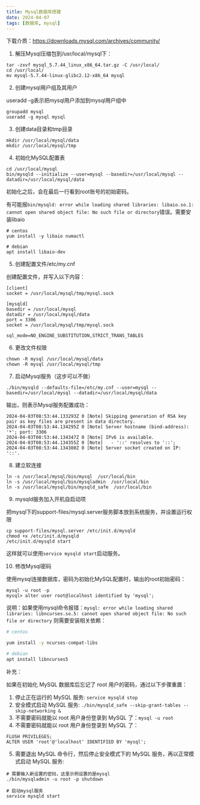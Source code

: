 ```yaml
---
title: Mysql数据库搭建
date: 2024-04-07
tags: [数据库, mysql]
---
```



下载介质：https://downloads.mysql.com/archives/community/



1. 解压Mysql压缩包到/usr/local/mysql下：

```
tar -zxvf mysql_5.7.44_linux_x86_64.tar.gz -C /usr/local/
cd /usr/local/
mv mysql-5.7.44-linux-glibc2.12-x86_64 mysql
```

2. 创建mysql用户组及其用户

useradd -g表示把mysql用户添加到mysql用户组中



```
groupadd mysql
useradd -g mysql mysql
```

3. 创建data目录和tmp目录

```
mkdir /usr/local/mysql/data
mkdir /usr/local/mysql/tmp
```

4. 初始化MySQL配置表

```
cd /usr/local/mysql
bin/mysqld --initialize --user=mysql --basedir=/usr/local/mysql --datadir=/usr/local/mysql/data  
```

初始化之后，会在最后一行看到root账号的初始密码。

有可能报`bin/mysqld: error while loading shared libraries: libaio.so.1: cannot open shared object file: No such file or directory`错误。需要安装libaio

```
# centos
yum install -y libaio numactl

# debian
apt install libaio-dev
```

5. 创建配置文件/etc/my.cnf

创建配置文件，并写入以下内容：

```
[client]
socket = /usr/local/mysql/tmp/mysql.sock

[mysqld]
basedir = /usr/local/mysql
datadir = /usr/local/mysql/data
port = 3306
socket = /usr/local/mysql/tmp/mysql.sock

sql_mode=NO_ENGINE_SUBSTITUTION,STRICT_TRANS_TABLES
```

6. 更改文件权限

```
chown -R mysql /usr/local/mysql/data
chown -R mysql /usr/local/mysql/tmp
```

7. 启动Mysql服务（这步可以不做）

```
./bin/mysqld --defaults-file=/etc/my.cnf --user=mysql --basedir=/usr/local/mysql --datadir=/usr/local/mysql/data
```

输出，则表示Mysql服务配置成功：



```
2024-04-03T08:53:44.133293Z 0 [Note] Skipping generation of RSA key pair as key files are present in data directory.
2024-04-03T08:53:44.134295Z 0 [Note] Server hostname (bind-address): '*'; port: 3306
2024-04-03T08:53:44.134347Z 0 [Note] IPv6 is available.
2024-04-03T08:53:44.134355Z 0 [Note]   - '::' resolves to '::';
2024-04-03T08:53:44.134380Z 0 [Note] Server socket created on IP: '::'.
```

8. 建立软连接

```
ln -s /usr/local/mysql/bin/mysql  /usr/local/bin
ln -s /usr/local/mysql/bin/mysqladmin  /usr/local/bin
ln -s /usr/local/mysql/bin/mysqld_safe  /usr/local/bin
```

9. mysqld服务加入开机自启动项

把mysql下的support-files/mysql.server服务脚本放到系统服务，并设置运行权限

```
cp support-files/mysql.server /etc/init.d/mysqld
chmod +x /etc/init.d/mysqld
/etc/init.d/mysqld start
```

这样就可以使用`service mysqld start`启动服务。

10. 修改Mysql密码

使用mysql连接数据库，密码为初始化MySQL配置时，输出的root初始密码：

```
mysql -u root -p
mysql> alter user root@localhost identified by 'mysql';
```

说明：如果使用mysql命令报错：`mysql: error while loading shared libraries: libncurses.so.5: cannot open shared object file: No such file or directory` 则需要安装相关依赖：



```bash
# centos

yum install -y ncurses-compat-libs

# debian
apt install libncurses5
```



补充：

如果在初始化 MySQL 数据库后忘记了 root 用户的密码，通过以下步骤重置：



1. 停止正在运行的 MySQL 服务: `service mysqld stop`
2. 安全模式启动 MySQL 服务: `./bin/mysqld_safe --skip-grant-tables --skip-networking &`
3. 不需要密码就能以 root 用户身份登录到 MySQL 了：`mysql -u root `
4. 不需要密码就能以 root 用户身份登录到 MySQL 了：

```
FLUSH PRIVILEGES;
ALTER USER 'root'@'localhost' IDENTIFIED BY 'mysql';
```

5. 需要退出 MySQL 命令行，然后停止安全模式下的 MySQL 服务，再以正常模式启动 MySQL 服务:

```
# 需要输入新设置的密码，这里示例设置的是mysql
./bin/mysqladmin -u root -p shutdown

# 启动mysql服务
service mysqld start
```
